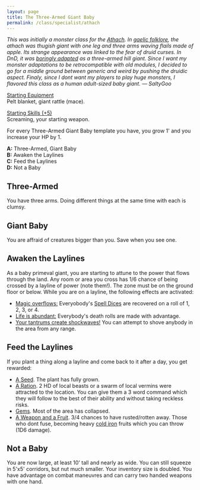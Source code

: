 ```yaml
---
layout: page
title: The Three-Armed Giant Baby
permalink: /class/specialist/athach
---
```


<span class="alchemy"> *This was initially a monster class for the [Athach](https://saltygoo.github.io/monsters/athach). In [gaelic folklore](https://what-when-how.com/celtic-mythology-and-folklore/fachan-athach-to-fergus-feargus-celtic-mythology-and-folklore/), the athach was thugish giant with one leg and three arms waving flails made of apple. Its strange appearance was linked to the fear of druid curses. In DnD, it was [boringly adapted](http://adnd.geoshitties.installgentoo.com/mm/gianatha.html) as a three-armed hill giant. Since I want my monster adaptations to be retrocompatible with old modules, I decided to go for a middle ground between generic and weird by pushing the druidic aspect. Finaly, since I dont want my players to play huge monsters, I flavored this class as a human adult-sized baby giant. — SaltyGoo* </span>

<ins>Starting Equipment</ins><br>
Pelt blanket, giant rattle (mace). 

<ins>Starting Skills (+5)</ins><br>
Screaming, your starting weapon.

For every Three-Armed Giant Baby template you have, you grow 1' and you increase your HP by 1.

**A:** Three-Armed, Giant Baby<br>
**B:** Awaken the Laylines<br>
**C:** Feed the Laylines<br>
**D:** Not a Baby<br>

## Three-Armed
You have three arms. Doing different things at the same time with each is clumsy.

## Giant Baby
You are affraid of creatures bigger than you. Save when you see one. 

## Awaken the Laylines
As a baby primeval giant, you are starting to attune to the power that flows through the land. Any room or area you cross has 1/6 chance of being crossed by a layline of power (note them!). The zone must be on the ground floor or below. While you are on a layline, the following effects are activated:

- <ins>Magic overflows:</ins> Everyobody's [Spell Dices](https://saltygoo.github.io/class/magic-user#spells) are recovered on a roll of 1, 2, 3, or 4.
- <ins>Life is abundant:</ins> Everybody's death rolls are made with advantage.
- <ins>Your tantrums create shockwaves!</ins> You can attempt to shove anybody in the area from any range.

## Feed the Laylines
If you plant a thing along a layline and come back to it after a day, you get rewarded:

- <ins>A Seed</ins>. The plant has fully grown.
- <ins>A Ration</ins>. 2 HD of local beasts or a swarm of local vermins were attracted to the location. You can give them a 3 word command which they will follow to the best of their ability and without taking reckless risks.
- <ins>Gems</ins>. Most of the area has collapsed.
- <ins>A Weapon and a Fruit</ins>. 3/4 chances to have rusted/rotten away. Those who dont fuse, becoming heavy [cold iron](https://saltygoo.github.io/2020/11/10/extra-rules/#rare-metals) fruits which you can throw (1D6 damage).

## Not a Baby
You are now large, at least 10' tall and nearly as wide. You can still squeeze in 5'x5' corridors, but nut much smaller. Your inventory size is doubled. You have advantage on combat maneuvres and can carry two handed weapons with one hand.

